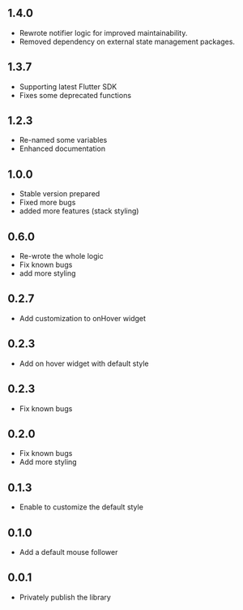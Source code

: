 ## 1.4.0
* Rewrote notifier logic for improved maintainability.
* Removed dependency on external state management packages.

## 1.3.7
* Supporting latest Flutter SDK
* Fixes some deprecated functions

## 1.2.3
* Re-named some variables
* Enhanced documentation

## 1.0.0
* Stable version prepared
* Fixed more bugs
* added more features (stack styling)

## 0.6.0
* Re-wrote the whole logic
* Fix known bugs
* add more styling

## 0.2.7
* Add customization to onHover widget

## 0.2.3
* Add on hover widget with default style

## 0.2.3
* Fix known bugs

## 0.2.0
* Fix known bugs
* Add more styling

## 0.1.3
* Enable to customize the default style

## 0.1.0
* Add a default mouse follower

## 0.0.1
* Privately publish the library
